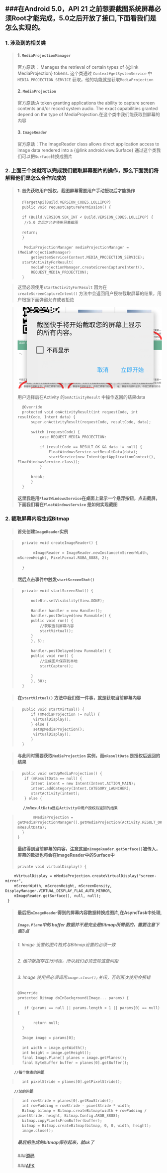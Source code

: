###在Android 5.0，API 21  之前想要截图系统屏幕必须Root才能完成，5.0之后开放了接口,下面看我们是怎么实现的。
--
### 1. 涉及到的相关类
>#### 1. `MediaProjectionManager`
>官方原话： Manages the retrieval of certain types of {@link MediaProjection} tokens.
>这个类通过 `Context#getSystemService` 中`MEDIA_PROJECTION_SERVICE` 获取，他的功能就是获取`MediaProjection`
>#### 2. `MediaProjection`
>官方原话:A token granting applications the ability to capture screen contents and/or record system audio. The exact capabilities granted depend on the type of MediaProjection.在这个类中我们能获取到屏幕的内容
>#### 
>#### 3. `ImageReader`
>官方原话：The ImageReader class allows direct application access to image data
>rendered into a {@link android.view.Surface}
通过这个类我们可以把`Surface`转换成图片

### 2. 上面三个类就可以完成我们截取屏幕图片的操作，那么下面我们将解释他们是怎么合作完成的
>#### 1. 首先获取用户授权，截图屏幕需要用户手动授权后才能操作
>	
> 		@TargetApi(Build.VERSION_CODES.LOLLIPOP)
> 		public void requestCapturePermission() {
>
>    	if (Build.VERSION.SDK_INT < Build.VERSION_CODES.LOLLIPOP) {
>     	 //5.0 之后才允许使用屏幕截图
>
>      	return;
>    	}
>
>   	 MediaProjectionManager mediaProjectionManager = (MediaProjectionManager)
>       	getSystemService(Context.MEDIA_PROJECTION_SERVICE);
>    	startActivityForResult(
>        	mediaProjectionManager.createScreenCaptureIntent(),
>        	REQUEST_MEDIA_PROJECTION);
> 		}

>  
>  这里必须使用`startActivityForResult` 因为在`createScreenCaptureIntent()` 方法中会返回用户授权截取屏幕的结果，用户根据下面弹窗允许或者拒绝

>  ![授权](https://raw.githubusercontent.com/goodbranch/AndroidNote/master/note/screenshot/screenshot_permission.png)
>
>  用户选择后在Activity 的`onActivityResult` 中操作返回的结果data
>
>  		@Override
>  		protected void onActivityResult(int requestCode, int resultCode, Intent data) {
>   		super.onActivityResult(requestCode, resultCode, data);
>
>    		switch (requestCode) {
>      			case REQUEST_MEDIA_PROJECTION:
>
>        		if (resultCode == RESULT_OK && data != null) {
>          			FloatWindowsService.setResultData(data);
>          			startService(new Intent(getApplicationContext(), FloatWindowsService.class));
>        		} 
>
>        	break;
>    	 	}
>  		}
>
>#### 这里我是用`FloatWindowsService`在桌面上显示一个悬浮按钮，点击截屏，下面我们看在`FloatWindowsService` 是如何实现截图
### 2. 截取屏幕内容生成Bitmap 
>#### 首先创建`ImageReader`实例

>	  	private void createImageReader() {
>
>    		 mImageReader = ImageReader.newInstance(mScreenWidth, mScreenHeight, PixelFormat.RGBA_8888, 2); 
>
>   	}
>#### 然后点击事件中触发`startScreenShot()`

>		private void startScreenShot() {
>
>    		noteBtn.setVisibility(View.GONE);
>
>    		Handler handler = new Handler();
>    		handler.postDelayed(new Runnable() {
>      		public void run() {
>        		//获取当前屏幕内容
>        		startVirtual();
>      		}
>    		}, 5);
>
>    		handler.postDelayed(new Runnable() {
>      		public void run() {
>        		//生成图片保存到本地
>        		startCapture();
>
>      		}
>    		}, 30);
>  		}

>#### 在`startVirtual()` 方法中我们做一件事，就是获取当前屏幕内容

> 		public void startVirtual() {
>    		if (mMediaProjection != null) {
>     		 virtualDisplay();
>    		} else {
>     		 setUpMediaProjection();
>      	     virtualDisplay();
>    		}
>  		}
    
>#### 与此同时需要获取`MediaProjection` 实例，而`mResultData` 是授权后返回的结果

>		public void setUpMediaProjection() {
>   	 if (mResultData == null) {
>     	 	Intent intent = new Intent(Intent.ACTION_MAIN);
>     	 	intent.addCategory(Intent.CATEGORY_LAUNCHER);
>     	 	startActivity(intent);
>   	 } else {
            //mResultData是在Activity中用户授权后返回的结果
>     		 mMediaProjection = getMediaProjectionManager().getMediaProjection(Activity.RESULT_OK, mResultData);
>    	}
>	  }
>
>#### 最终得到当前屏幕的内容，注意这里`mImageReader.getSurface()`被传入，屏幕的数据也将会在ImageReader中的Surface中
>    
> 	  private void virtualDisplay() {
     	mVirtualDisplay = mMediaProjection.createVirtualDisplay("screen-mirror",
        mScreenWidth, mScreenHeight, mScreenDensity, DisplayManager.VIRTUAL_DISPLAY_FLAG_AUTO_MIRROR,
        mImageReader.getSurface(), null, null);
 	 }
>
>#### 最后把`mImageReader`得到的屏幕内容数据转换成图片,在AsyncTask中处理,
>##### `Image.Plane`中的 buffer 数据并不是完全是Bitmap所需要的，需要注意下面3点

>###### 1. Image 设置的图片格式与Bitmap设置的必须一致
>###### 2. 缓冲数据存在行间距，所以我们必须去除这些间距
>###### 3. Image 使用后必须调用`image.close();`关闭，否则再次使用会报错
>
>     @Override
>  	  protected Bitmap doInBackground(Image... params) {
>
>     	 if (params == null || params.length < 1 || params[0] == null) {
>
>       	 return null;
>      	}
>
>      	Image image = params[0];
>
>     	int width = image.getWidth();
>     	int height = image.getHeight();
>     	final Image.Plane[] planes = image.getPlanes();
>      	final ByteBuffer buffer = planes[0].getBuffer();
        //每个像素的间距
>      	int pixelStride = planes[0].getPixelStride();
        //总的间距
>      	int rowStride = planes[0].getRowStride();
>      	int rowPadding = rowStride - pixelStride * width;
>      	Bitmap bitmap = Bitmap.createBitmap(width + rowPadding / pixelStride, height, Bitmap.Config.ARGB_8888);
>      	bitmap.copyPixelsFromBuffer(buffer);
>     	bitmap = Bitmap.createBitmap(bitmap, 0, 0, width, height);
>      	image.close();
>
>
>##### 最后把生成的bitmap保存起来，就ok了
>
>###[源码](https://github.com/goodbranch/ScreenCapture)
>
>###[APK](https://raw.githubusercontent.com/goodbranch/AndroidNote/master/note/screenshot/ScreenCapture.apk)
>
>
